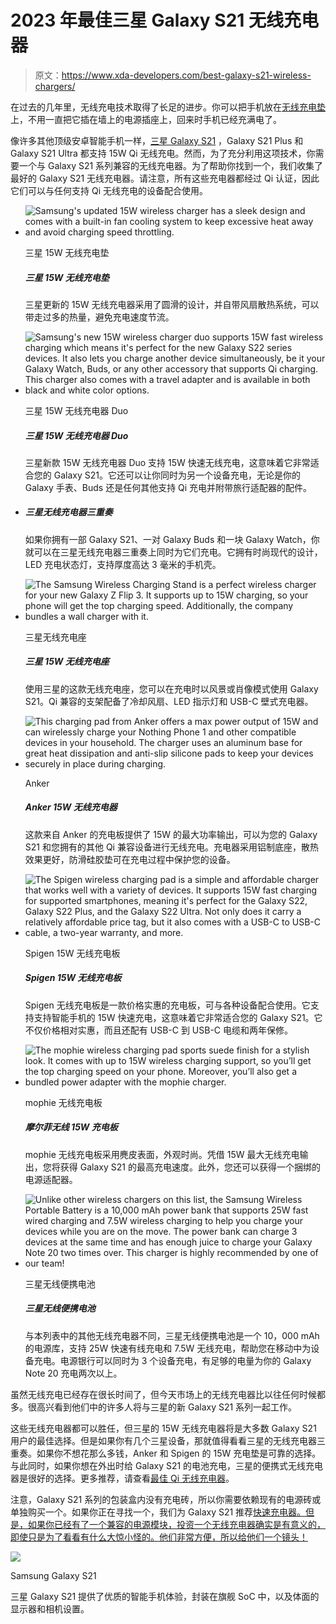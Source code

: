 # 2023 年最佳三星 Galaxy S21 无线充电器

> 原文：<https://www.xda-developers.com/best-galaxy-s21-wireless-chargers/>

在过去的几年里，无线充电技术取得了长足的进步。你可以把手机放在[无线充电垫](https://www.xda-developers.com/best-qi-wireless-charger/)上，不用一直把它插在墙上的电源插座上，回来时手机已经充满电了。

像许多其他顶级安卓智能手机一样，[三星 Galaxy S21](https://www.xda-developers.com/samsung-galaxy-s21) ，Galaxy S21 Plus 和 Galaxy S21 Ultra 都支持 15W Qi 无线充电。然而，为了充分利用这项技术，你需要一个与 Galaxy S21 系列兼容的无线充电器。为了帮助你找到一个，我们收集了最好的 Galaxy S21 无线充电器。请注意，所有这些充电器都经过 Qi 认证，因此它们可以与任何支持 Qi 无线充电的设备配合使用。

*   <picture>![Samsung's updated 15W wireless charger has a sleek design and comes with a built-in fan cooling system to keep excessive heat away and avoid charging speed throttling.](img/b6b9260260a83a57de52739b997788fc.png)</picture>

    三星 15W 无线充电垫

    ##### 三星 15W 无线充电垫

    三星更新的 15W 无线充电器采用了圆滑的设计，并自带风扇散热系统，可以带走过多的热量，避免充电速度节流。

*   <picture>![Samsung's new 15W wireless charger duo supports 15W fast wireless charging which means it's perfect for the new Galaxy S22 series devices. It also lets you charge another device simultaneously, be it your Galaxy Watch, Buds, or any other accessory that supports Qi charging. This charger also comes with a travel adapter and is available in both black and white color options.](img/b76d4750a7bfe7dd15f758fde68f0e92.png)</picture>

    三星 15W 无线充电器 Duo

    ##### 三星 15W 无线充电器 Duo

    三星新款 15W 无线充电器 Duo 支持 15W 快速无线充电，这意味着它非常适合您的 Galaxy S21。它还可以让你同时为另一个设备充电，无论是你的 Galaxy 手表、Buds 还是任何其他支持 Qi 充电并附带旅行适配器的配件。

*   ##### 三星无线充电器三重奏

    如果你拥有一部 Galaxy S21、一对 Galaxy Buds 和一块 Galaxy Watch，你就可以在三星无线充电器三重奏上同时为它们充电。它拥有时尚现代的设计，LED 充电状态灯，支持厚度高达 3 毫米的手机壳。

*   <picture>![The Samsung Wireless Charging Stand is a perfect wireless charger for your new Galaxy Z Flip 3\. It supports up to 15W charging, so your phone will get the top charging speed. Additionally, the company bundles a wall charger with it.](img/af77f02e91b9499e06a84b3d3306ce1c.png)</picture>

    三星无线充电座

    ##### 三星 15W 无线充电座

    使用三星的这款无线充电座，您可以在充电时以风景或肖像模式使用 Galaxy S21。Qi 兼容的支架配备了冷却风扇、LED 指示灯和 USB-C 壁式充电器。

*   <picture>![This charging pad from Anker offers a max power output of 15W and can wirelessly charge your Nothing Phone 1 and other compatible devices in your household. The charger uses an aluminum base for great heat dissipation and anti-slip silicone pads to keep your devices securely in place during charging.](img/ec38578d8819a35dc2e8ffd7160aacf6.png)</picture>

    Anker

    ##### Anker 15W 无线充电器

    这款来自 Anker 的充电板提供了 15W 的最大功率输出，可以为您的 Galaxy S21 和您拥有的其他 Qi 兼容设备进行无线充电。充电器采用铝制底座，散热效果更好，防滑硅胶垫可在充电过程中保护您的设备。

*   <picture>![The Spigen wireless charging pad is a simple and affordable charger that works well with a variety of devices. It supports 15W fast charging for supported smartphones, meaning it's perfect for the Galaxy S22, Galaxy S22 Plus, and the Galaxy S22 Ultra. Not only does it carry a relatively affordable price tag, but it also comes with a USB-C to USB-C cable, a two-year warranty, and more.](img/d8e8c35d4e018779941380249acd0c90.png)</picture>

    Spigen 15W 无线充电板

    ##### Spigen 15W 无线充电板

    Spigen 无线充电板是一款价格实惠的充电板，可与各种设备配合使用。它支持支持智能手机的 15W 快速充电，这意味着它非常适合您的 Galaxy S21。它不仅价格相对实惠，而且还配有 USB-C 到 USB-C 电缆和两年保修。

*   <picture>![The mophie wireless charging pad sports suede finish for a stylish look. It comes with up to 15W wireless charging support, so you’ll get the top charging speed on your phone. Moreover, you’ll also get a bundled power adapter with the mophie charger.](img/aab358cade55b9cc2cb9360e34e724e1.png)</picture>

    mophie 无线充电板

    ##### 摩尔菲无线 15W 充电板

    mophie 无线充电板采用麂皮表面，外观时尚。凭借 15W 最大无线充电输出，您将获得 Galaxy S21 的最高充电速度。此外，您还可以获得一个捆绑的电源适配器。

*   <picture>![Unlike other wireless chargers on this list, the Samsung Wireless Portable Battery is a 10,000 mAh power bank that supports 25W fast wired charging and 7.5W wireless charging to help you charge your devices while you are on the move. The power bank can charge 3 devices at the same time and has enough juice to charge your Galaxy Note 20 two times over. This charger is highly recommended by one of our team!](img/0f3e28a48fcb4282a301cc048981a328.png)</picture>

    三星无线便携电池

    ##### 三星无线便携电池

    与本列表中的其他无线充电器不同，三星无线便携电池是一个 10，000 mAh 的电源库，支持 25W 快速有线充电和 7.5W 无线充电，帮助您在移动中为设备充电。电源银行可以同时为 3 个设备充电，有足够的电量为你的 Galaxy Note 20 充电两次以上。

虽然无线充电已经存在很长时间了，但今天市场上的无线充电器比以往任何时候都多。很高兴看到他们中的许多人将与三星的新 Galaxy S21 系列一起工作。

这些无线充电器都可以胜任，但三星的 15W 无线充电器将是大多数 Galaxy S21 用户的最佳选择。但是如果你有几个三星设备，那就值得看看三星的无线充电器三重奏。如果你不想花那么多钱，Anker 和 Spigen 的 15W 充电垫是可靠的选择。与此同时，如果你想在外出时给 Galaxy S21 的电池充电，三星的便携式无线充电器是很好的选择。更多推荐，请查看[最佳 Qi 无线充电器](https://www.xda-developers.com/best-qi-wireless-charger/)。

注意，Galaxy S21 系列的包装盒内没有充电砖，所以你需要依赖现有的电源砖或单独购买一个。如果你正在寻找一个，我们为 Galaxy S21 推荐[快速充电器。但是，如果你已经有了一个兼容的电源模块，投资一个无线充电器确实是有意义的，即使只是为了看看有什么大惊小怪的。他们非常方便，所以给他们一个镜头！](https://www.xda-developers.com/best-galaxy-s21-fast-chargers/)

 <picture>![](img/e56938c4432b9737f483c7234e7830a6.png)</picture> 

Samsung Galaxy S21

三星 Galaxy S21 提供了优质的智能手机体验，封装在旗舰 SoC 中，以及体面的显示器和相机设置。